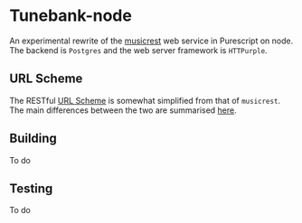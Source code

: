 # Tunebank-node

An experimental rewrite of the [musicrest](https://github.com/newlandsvalley/musicrest) web service in Purescript on node. The backend is `Postgres` and the web server framework is `HTTPurple`.


## URL Scheme

The RESTful [URL Scheme](https://github.com/newlandsvalley/Tunebank-node/blob/master/URL-SCHEME.md) is somewhat simplified from that of `musicrest`. The main differences between the two are summarised [here](https://github.com/newlandsvalley/Tunebank-node/blob/master/DIFFERENCES.md).

## Building 

To do

## Testing

To do